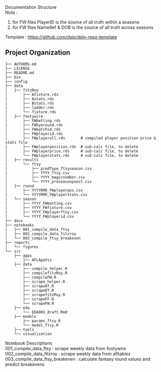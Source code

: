 
Documentation Structure  
Note : 
1. for FW files PlayerID is the source of all truth within a seasons  
2. for FW files NameRef & DOB is the source of all truth across seasons    

Template : https://github.com/dslp/dslp-repo-template  

Project Organization
--------------------

    
    ├── AUTHORS.md  
    ├── LICENSE  
    ├── README.md  
    ├── bin  
    ├── config  
    ├── data  
    │   ├── fitzRoy  
    |       ├── Afixture.rds   
    |       ├── Astats.rds   
    |       ├── Bstats.rds  
    |       ├── ladder.rds 
    |       └── fixture.rds    
    │   ├── footywire  
    |       ├── FWbetting.rds   
    |       ├── FWbyeround.rds   
    |       ├── FWmatchid.rds  
    |       ├── FWplayerid.rds 
    |       ├── FWplayerall.rds       # compiled player position price & stats file  
    |       ├── FWplayerposition.rds  # sub-calc file, to delete  
    |       ├── FWplayerprice.rds     # sub-calc file, to delete  
    |       └── FWplayerstats.rds     # sub-calc file, to delete  
    │   ├── results  
    |       └── ftsy  
    |           ├── predType_ftsyseason.csv    
    |           ├── YYYY_ftsy.csv    
    |           ├── YYYY_magicnumber.csv    
    |           └── YYYY_preseasonpxest.csv           
    │   ├── round  
    |       ├── YYYYRRR_FWplayerpos.csv  
    |       └── YYYYRRR_FWplayerstats.csv           
    |   └── season  
    |       ├── YYYY_FWbetting.csv  
    |       ├── YYYY_FWfixture.csv    
    |       ├── YYYY_FWplayerftsy.csv    
    |       └── YYYY_FWplayerid.csv           
    ├── docs  
    ├── notebooks  
    |   ├── 001_compile_data_ftsy    
    |   ├── 002_compile_data_fitzroy  
    |   └── 003_compile_ftsy_breakeven  
    ├── reports  
    │   └── figures  
    └── src  
        ├── apps  
            ├── AFLAppViz          
        ├── data  
            ├── compile_helper.R  
            ├── compilefitzRoy.R              
            ├── compileFW.R  
            ├── scrape_helper.R  
            ├── scrapeAT.R  
            ├── scrapeDT.R  
            ├── scrapefitzRoy.R  
            ├── scrapeFF.R              
            └── scrapeFW.R          
        ├── eda  
            └── EDA001_draft.Rmd          
        ├── models  
            ├── params_ftsy.R  
            └── model_ftsy.R          
        ├── tools  
        └── visualization  
        
        

Notebook Descriptions  
001_compile_data_ftsy : scrape weekly data from footywire  
002_compile_data_fitzroy : scrape weekly data from afltables  
003_compile_data_ftsy_breakeven : calculate fantasy round values and predict breakevens  


